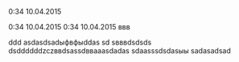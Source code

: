 0:34 10.04.2015

0:34 10.04.2015
0:34 10.04.2015
ввв

ddd
asdasdsadыфвфыddas
sd
sвввdsdsds
dsddddddzczввdsassdввaaasdadas
sdaasssdsdasыы
sadasadsad